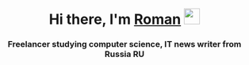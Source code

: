 <h1 align="center">Hi there, I'm <a href="https://rukonik.ru/" target="_blank">Roman</a>
<img src="https://github.com/blackcater/blackcater/raw/main/images/Hi.gif" height="32"/></h1>
<h3 align="center">Freelancer studying computer science, IT news writer from Russia RU<h3> 
